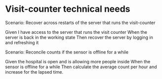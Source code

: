 # Visit-counter technical needs

Scenario: Recover across restarts of the server
that runs the visit-counter

  Given I have access to the server that runs the visit counter
  When the server is back in the working state
  Then recover the server by logging in and refreshing it

Scenario: Reconcile counts if the sensor is offline for a while

  Given the hospital is open and is allowing more people inside
  When the sensor is offline for a while
  Then calculate the average count per hour and increase for the lapsed time.
